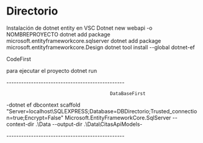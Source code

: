 # Directorio
Instalación de dotnet entity en VSC
Dotnet new webapi -o NOMBREPROYECTO
dotnet add package microsoft.entityframeworkcore.sqlserver
dotnet add package microsoft.entityframeworkcore.Design
dotnet tool install --global dotnet-ef

CodeFirst

para ejecutar el proyecto
dotnet run


-_-_-_-_-_-_-_-_-_-_-_-_-_-_-_-_-_-_-_-_-_-_-_-_-_-_-_-_-_-_-_-_-_-_-_-_-_-_-_-_-_-_-_-_-_-_-_-_


                                          DataBaseFirst
-dotnet ef dbcontext scaffold
"Server=localhost\SQLEXPRESS;Database=DBDirectorio;Trusted_connection=true;Encrypt=False"
Microsoft.EntityFrameworkCore.SqlServer --context-dir .\Data --output-dir .\Data\CitasApiModels-




-_-_-_-_-_-_-_-_-_-_-_-_-_-_-_-_-_-_-_-_-_-_-_-_-_-_-_-_-_-_-_-_-_-_-_-_-_-_-_-_-_-_-_-_-_-_-_-_
